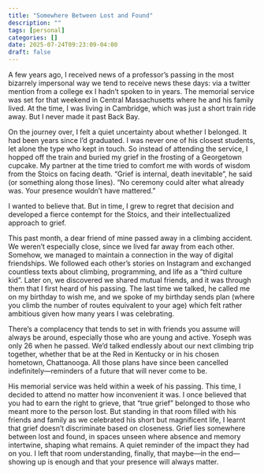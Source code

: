```yaml
---
title: "Somewhere Between Lost and Found"
description: ""
tags: [personal]
categories: []
date: 2025-07-24T09:23:09-04:00
draft: false
---
```


A few years ago, I received news of a professor’s passing in the most bizarrely impersonal way we tend to receive news these days: via a twitter mention from a college ex I hadn’t spoken to in years. The memorial service was set for that weekend in Central Massachusetts where he and his family lived. At the time, I was living in Cambridge, which was just a short train ride away. But I never made it past Back Bay.

On the journey over, I felt a quiet uncertainty about whether I belonged. It had been years since I’d graduated. I was never one of his closest students, let alone the type who kept in touch. So instead of attending the service, I hopped off the train and buried my grief in the frosting of a Georgetown cupcake. My partner at the time tried to comfort me with words of wisdom from the Stoics on facing death. “Grief is internal, death inevitable”, he said (or something along those lines). “No ceremony could alter what already was. Your presence wouldn’t have mattered.”

I wanted to believe that. But in time, I grew to regret that decision and developed a fierce contempt for the Stoics, and their intellectualized approach to grief.

This past month, a dear friend of mine passed away in a climbing accident. We weren’t especially close, since we lived far away from each other. Somehow, we managed to maintain a connection in the way of digital friendships. We followed each other’s stories on Instagram and exchanged countless texts about climbing, programming, and life as a “third culture kid”. Later on, we discovered we shared mutual friends, and it was through them that I first heard of his passing. The last time we talked, he called me on my birthday to wish me, and we spoke of my birthday sends plan (where you climb the number of routes equivalent to your age) which felt rather ambitious given how many years I was celebrating.

There’s a complacency that tends to set in with friends you assume will always be around, especially those who are young and active. Yoseph was only 26 when he passed. We’d talked endlessly about our next climbing trip together, whether that be at the Red in Kentucky or in his chosen hometown, Chattanooga. All those plans have since been cancelled indefinitely—reminders of a future that will never come to be.

His memorial service was held within a week of his passing. This time, I decided to attend no matter how inconvenient it was. I once believed that you had to earn the right to grieve, that “true grief” belonged to those who meant more to the person lost. But standing in that room filled with his friends and family as we celebrated his short but magnificent life, I learnt that grief doesn’t discriminate based on closeness. Grief lies somewhere between lost and found, in spaces unseen where absence and memory intertwine, shaping what remains. A quiet reminder of the impact they had on you. I left that room understanding, finally, that maybe—in the end—showing up is enough and that your presence will always matter.
